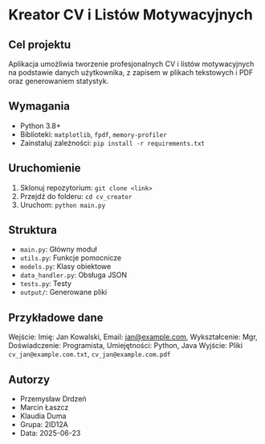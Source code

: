 # Kreator CV i Listów Motywacyjnych

## Cel projektu
Aplikacja umożliwia tworzenie profesjonalnych CV i listów motywacyjnych na podstawie danych użytkownika, z zapisem w plikach tekstowych i PDF oraz generowaniem statystyk.

## Wymagania
- Python 3.8+
- Biblioteki: `matplotlib`, `fpdf`, `memory-profiler`
- Zainstaluj zależności: `pip install -r requirements.txt`

## Uruchomienie
1. Sklonuj repozytorium: `git clone <link>`
2. Przejdź do folderu: `cd cv_creator`
3. Uruchom: `python main.py`

## Struktura
- `main.py`: Główny moduł
- `utils.py`: Funkcje pomocnicze
- `models.py`: Klasy obiektowe
- `data_handler.py`: Obsługa JSON
- `tests.py`: Testy
- `output/`: Generowane pliki

## Przykładowe dane
Wejście: Imię: Jan Kowalski, Email: jan@example.com, Wykształcenie: Mgr, Doświadczenie: Programista, Umiejętności: Python, Java
Wyjście: Pliki `cv_jan@example.com.txt`, `cv_jan@example.com.pdf`

## Autorzy
- Przemysław Drdzeń
- Marcin Łaszcz
- Klaudia Duma
- Grupa: 2ID12A
- Data: 2025-06-23

